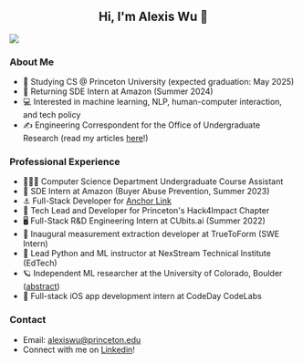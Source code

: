 <div> 
  <h2 align="center"> Hi, I'm Alexis Wu 👋 </h2> 
</div>

![](https://komarev.com/ghpvc/?username=alexisjwu&color=blueviolet&style=flat)

### About Me
* 🐅  Studying CS @ Princeton University (expected graduation: May 2025)
* 🧡 Returning SDE Intern at Amazon (Summer 2024)
* 💻 Interested in machine learning, NLP, human-computer interaction, and tech policy
* ✍️  Engineering Correspondent for the Office of Undergraduate Research (read my articles [here](https://pcur.princeton.edu/author/alexis-wu/)!)

### Professional Experience
* 👩🏻‍🏫 Computer Science Department Undergraduate Course Assistant
* :star2: SDE Intern at Amazon (Buyer Abuse Prevention, Summer 2023)
* ⚓ Full-Stack Developer for [Anchor Link](https://anchorlink.onrender.com/) 
* 🌲  Tech Lead and Developer for Princeton's Hack4Impact Chapter
* 🖥️  Full-Stack R&D Engineering Intern at CUbits.ai (Summer 2022)
* 👕 Inaugural measurement extraction developer at TrueToForm (SWE Intern)
* 📖 Lead Python and ML instructor at NexStream Technical Institute (EdTech)
* 🪐 Independent ML researcher at the University of Colorado, Boulder ([abstract](https://www.ion.org/publications/abstract.cfm?articleID=17855))
* 📱 Full-stack iOS app development intern at CodeDay CodeLabs

### Contact
* Email: alexiswu@princeton.edu
* Connect with me on [Linkedin](http://linkedin.com/in/alexisjwu)!
